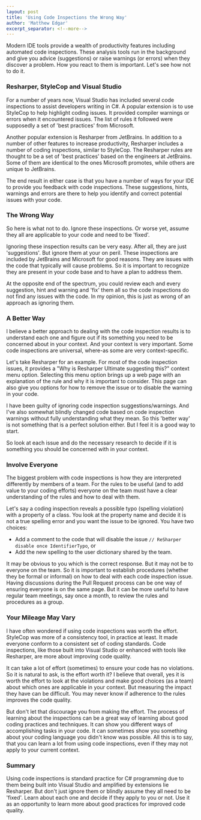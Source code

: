 ```yaml
---
layout: post
title: 'Using Code Inspections the Wrong Way'
author: 'Matthew Edgar'
excerpt_separator: <!--more-->
---
```


Modern IDE tools provide a wealth of productivity features including automated code inspections. These analysis tools run in the background and give you advice (suggestions) or raise warnings (or errors) when they discover a problem. How you react to them is important. Let's see how not to do it.

<!--more-->

### Resharper, StyleCop and Visual Studio

For a number of years now, Visual Studio has included several code inspections to assist developers writing in C#. A popular extension is to use StyleCop to help highlight coding issues. It provided compiler warnings or errors when it encountered issues. The list of rules it followed were supposedly a set of 'best practices' from Microsoft.

Another popular extension is Resharper from JetBrains. In addition to a number of other features to increase productivity, Resharper includes a number of coding inspections, similar to StyleCop. The Resharper rules are thought to be a set of 'best practices' based on the engineers at JetBrains. Some of them are identical to the ones Microsoft promotes, while others are unique to JetBrains. 

The end result in either case is that you have a number of ways for your IDE to provide you feedback with code inspections. These suggestions, hints, warnings and errors are there to help you identify and correct potential issues with your code.

### The Wrong Way

So here is what not to do. Ignore these inspections. Or worse yet, assume they all are applicable to your code and need to be 'fixed'.

Ignoring these inspection results can be very easy. After all, they are just 'suggestions'. But ignore them at your on peril. These inspections are included by JetBrains and Microsoft for good reasons. They are issues with the code that typically will cause problems. So it is important to recognize they are present in your code base and to have a plan to address them.

At the opposite end of the spectrum, you could review each and every suggestion, hint and warning and 'fix' them all so the code inspections do not find any issues with the code. In my opinion, this is just as wrong of an approach as ignoring them.

### A Better Way

I believe a better approach to dealing with the code inspection results is to understand each one and figure out if its something you need to be concerned about in your context. And your context is very important. Some code inspections are universal, where-as some are very context-specific.

Let's take Resharper for an example. For most of the code inspection issues, it provides a "Why is Resharper Ultimate suggesting this?" context menu option. Selecting this menu option brings up a web page with an explanation of the rule and why it is important to consider. This page can also give you options for how to remove the issue or to disable the warning in your code.

I have been guilty of ignoring code inspection suggestions/warnings. And I've also somewhat blindly changed code based on code inspection warnings without fully understanding what they mean. So this 'better way' is not something that is a perfect solution either. But I feel it is a good way to start.

So look at each issue and do the necessary research to decide if it is something you should be concerned with in your context.

### Involve Everyone

The biggest problem with code inspections is how they are interpreted differently by members of a team. For the rules to be useful (and to add value to your coding efforts) everyone on the team must have a clear understanding of the rules and how to deal with them.

Let's say a coding inspection reveals a possible typo (spelling violation) with a property of a class. You look at the property name and decide it is not a true spelling error and you want the issue to be ignored. You have two choices:

- Add a comment to the code that will disable the issue `// ReSharper disable once IdentifierTypo`, or 
- Add the new spelling to the user dictionary shared by the team. 

It may be obvious to you which is the correct response. But it may not be to everyone on the team. So it is important to establish procedures (whether they be formal or informal) on how to deal with each code inspection issue. Having discussions during the Pull Request process can be one way of ensuring everyone is on the same page. But it can be more useful to have regular team meetings, say once a month, to review the rules and procedures as a group. 

### Your Mileage May Vary

I have often wondered if using code inspections was worth the effort. StyleCop was more of a consistency tool, in practice at least. It made everyone conform to a consistent set of coding standards. Code inspections, like those built into Visual Studio or enhanced with tools like Resharper, are more about improving code quality.

It can take a lot of effort (sometimes) to ensure your code has no violations. So it is natural to ask, is the effort worth it? I believe that overall, yes it is worth the effort to look at the violations and make good choices (as a team) about which ones are applicable in your context. But measuring the impact they have can be difficult. You may never know if adherence to the rules improves the code quality.

But don't let that discourage you from making the effort. The process of learning about the inspections can be a great way of learning about good coding practices and techniques. It can show you different ways of accomplishing tasks in your code. It can sometimes show you something about your coding language you didn't know was possible. All this is to say, that you can learn a lot from using code inspections, even if they may not apply to your current context. 

### Summary

Using code inspections is standard practice for C# programming due to them being built into Visual Studio and amplified by extensions lie Resharper. But don't just ignore them or blindly assume they all need to be 'fixed'. Learn about each one and decide if they apply to you or not. Use it as an opportunity to learn more about good practices for improved code quality.
